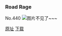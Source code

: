 ### Road Rage
No.440
![图片不见了~~~](https://imgs.xkcd.com/comics/road_rage.png)

[原址](https://xkcd.com//440) [下载](https://imgs.xkcd.com/comics/road_rage.png)


